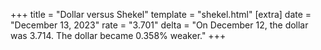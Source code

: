 +++
title = "Dollar versus Shekel"
template = "shekel.html"
[extra]
date = "December 13, 2023"
rate = "3.701"
delta = "On December 12, the dollar was 3.714. The dollar became 0.358% weaker."
+++
